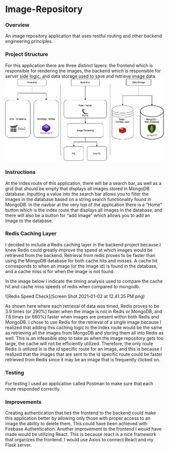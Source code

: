 # Image-Repository

### Overview
An image repository application that uses restful routing and other backend engineering principles.

### Project Structure
For this application there are three distinct layers: the frontend which is responsible for rendering the images, the backend which is responsible for server side logic, and data storage used to save and retrieve image data.
![Layers of App](IMG_4065.PNG)

### Instructions
At the index route of this application, there will be a search bar, as well as a grid that should be empty that displays all images stored in MongoDB database. Inputting a value into the search bar allows you to filter the images in the database based on a string search functionality found in MongoDB. In the navbar at the very top of the application there is a “Home” button which is the index route that displays all images in the database, and there will also be a button for “add Image” which allows you to add an Image to the database.


### Redis Caching Layer
I decided to include a Redis caching layer in the backend project because I knew Redis could greatly improve the speed at which images would be retrieved from the backend. 
Retrieval from redis proves to be faster than using the MongoDB database for both cache hits and misses. A cache hit corresponds to when an image (or the image id) is found in the database, and a cache miss is for when the image is not found.

In the image below I indicate the timing analysis used to compare the cache hit and cache miss speeds of redis when compared to mongodb.

![Redis Speed Check](Screen Shot 2021-01-02 at 12.41.25 PM.png)

As shown here where each retrieval of data was timed, Redis proves to be 3.9 times (or 290%) faster when the image is not in Redis or MongoDB, and 7.6 times (or 660%) faster when images are present within both Redis and MongoDB.
I chose to use Redis for the retrieval of a single image because I realized that adding this caching logic to the index route would be the same as retrieving all the images from MongoDB and storing them all into Redis as well. This is an infeasible step to take as when the image repository gets too large, the cache will not be efficiently utilized.
Therefore, the only route Redis is utilized in is the id specific route for an image, and this is because I realized that the images that are sent to the id specific route could be faster retrieved from Redis since it may be an image that is frequently clicked on.

### Testing
For testing I used an application called Postman to make sure that each route responded correctly.

### Improvements
Creating authentication that ties the frontend to the backend could make this application better by allowing only those with proper access to an image the ability to delete them. This could have been achieved with Firebase Authentication. Another improvement to the frontend I would have made would be utilizing React. This is because react is a nice framework that organizes the frontend. I would use Axios to connect React and my Flask server.




